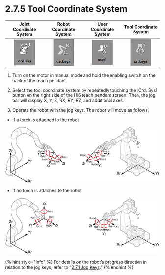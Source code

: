 # 2.7.5 Tool Coordinate System

| Joint Coordinate System | Robot Coordinate System | User Coordinate System | **Tool Coordinate System** |
| :---: | :---: | :---: | :---: |
|  ![](../../_assets/bt-crd2-joint-en.png)  | ![](../../_assets/bt-crd2-robot-en.png)  | ![](../../_assets/bt-crd2-user-en%20%281%29.png)  | ![](../../_assets/bt-crd2-tool-en.png)  |

1.	Turn on the motor in manual mode and hold the enabling switch on the back of the teach pendant.

2.	Select the tool coordinate system by repeatedly touching the \[Crd. Sys\] button on the right side of the Hi6 teach pendant screen. Then, the jog bar will display X, Y, Z, RX, RY, RZ, and additional axes.

3.	Operate the robot with the jog keys. The robot will move as follows.

* If a torch is attached to the robot

![](../../_assets/image%20%2868%29.png)



* If no torch is attached to the robot

![](../../_assets/image%20%2892%29.png)

{% hint style="info" %}
For details on the robot’s progress direction in relation to the jog keys, refer to “[2.7.1 Jog Keys](jog-key.md).”
{% endhint %}

